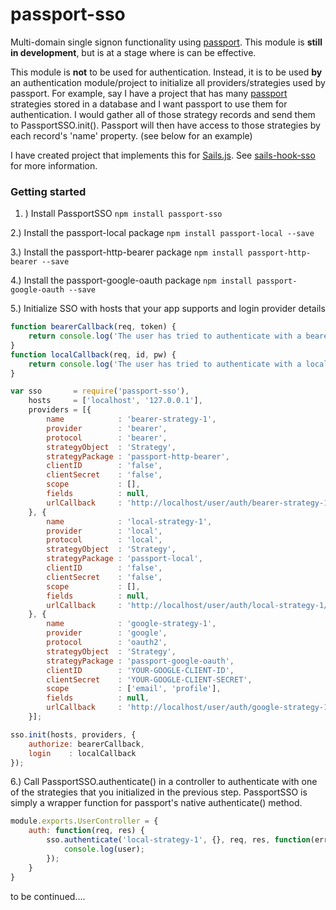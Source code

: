 # passport-sso
Multi-domain single signon functionality using [passport](https://www.npmjs.com/package/passport).
This module is **still in development**, but is at a stage where is can be effective.

This module is **not** to be used for authentication. Instead, it is to be used **by**
an authentication module/project to initialize all providers/strategies used by passport.
For example, say I have a project that has many [passport](https://www.npmjs.com/package/passport)
strategies stored in a database and I want passport to use them for authentication.
I would gather all of those strategy records and send them to PassportSSO.init(). Passport will
then have access to those strategies by each record's 'name' property. (see below for an example)

I have created  project that implements this for [Sails.js](http://sailsjs.org/).
See [sails-hook-sso](https://github.com/mattmccarty/sails-hook-sso) for more information.

### Getting started

1. ) Install PassportSSO
```npm install passport-sso```

2.) Install the passport-local package
```npm install passport-local --save```

3.) Install the passport-http-bearer package
```npm install passport-http-bearer --save```

4.) Install the passport-google-oauth package
```npm install passport-google-oauth --save```

5.) Initialize SSO with hosts that your app supports and login provider details
```javascript
function bearerCallback(req, token) {
    return console.log('The user has tried to authenticate with a bearer token');
}
function localCallback(req, id, pw) {
    return console.log('The user has tried to authenticate with a local username and password');
}

var sso       = require('passport-sso'),
    hosts     = ['localhost', '127.0.0.1'],
    providers = [{
        name            : 'bearer-strategy-1',
        provider        : 'bearer',
        protocol        : 'bearer',
        strategyObject  : 'Strategy',
        strategyPackage : 'passport-http-bearer',
        clientID        : 'false',
        clientSecret    : 'false',
        scope           : [],
        fields          : null,
        urlCallback     : 'http://localhost/user/auth/bearer-strategy-1/callback'
    }, {
        name            : 'local-strategy-1',
        provider        : 'local',
        protocol        : 'local',
        strategyObject  : 'Strategy',
        strategyPackage : 'passport-local',
        clientID        : 'false',
        clientSecret    : 'false',
        scope           : [],
        fields          : null,
        urlCallback     : 'http://localhost/user/auth/local-strategy-1/callback'
    }, {
        name            : 'google-strategy-1',
        provider        : 'google',
        protocol        : 'oauth2',
        strategyObject  : 'Strategy',
        strategyPackage : 'passport-google-oauth',
        clientID        : 'YOUR-GOOGLE-CLIENT-ID',
        clientSecret    : 'YOUR-GOOGLE-CLIENT-SECRET',
        scope           : ['email', 'profile'],
        fields          : null,
        urlCallback     : 'http://localhost/user/auth/google-strategy-1/callback'
    }];

sso.init(hosts, providers, {
    authorize: bearerCallback,
    login    : localCallback
});
```

6.) Call PassportSSO.authenticate() in a controller to authenticate with one of the strategies 
that you initialized in the previous step. PassportSSO is simply a wrapper function for passport's
native authenticate() method.
```javascript
module.exports.UserController = {
    auth: function(req, res) {
        sso.authenticate('local-strategy-1', {}, req, res, function(err, user) {
            console.log(user);
        });
    }
}
```


to be continued....
